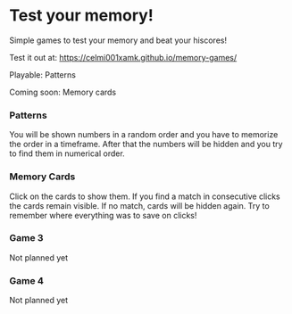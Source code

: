 # Test your memory!

Simple games to test your memory and beat your hiscores!

Test it out at: https://celmi001xamk.github.io/memory-games/

Playable: Patterns

Coming soon: Memory cards

### Patterns

You will be shown numbers in a random order and you have to memorize the order in a timeframe.
After that the numbers will be hidden and you try to find them in numerical order.

### Memory Cards

Click on the cards to show them. If you find a match in consecutive clicks the cards remain visible.
If no match, cards will be hidden again. Try to remember where everything was to save on clicks!

### Game 3

Not planned yet

### Game 4

Not planned yet
